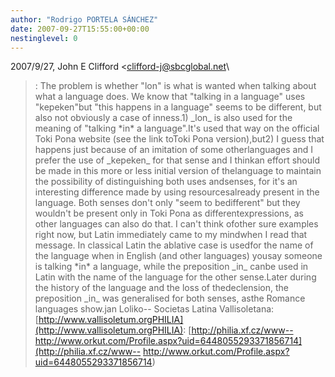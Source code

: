 ```yaml
---
author: "Rodrigo PORTELA SÁNCHEZ"
date: 2007-09-27T15:55:00+00:00
nestinglevel: 0
---
```

2007/9/27, John E Clifford <[clifford-j@sbcglobal.net](mailto://clifford-j@sbcglobal.net)\
>:
> The problem is whether "lon" is what is wanted when
> talking about
> what a language does. We know that "talking in a language" uses "kepeken"but "this
> happens in a
> language" seems to be different, but also not obviously a case of inness.1) \_lon\_ is also used for the meaning of "talking \*in\* a language".It's used that way on the official Toki Pona website (see the link toToki Pona version),but2) I guess that happens just because of an imitation of some otherlanguages and I prefer the use of \_kepeken\_ for that sense and I thinkan effort should be made in this more or less initial version of thelanguage to maintain the possibility of distinguishing both uses andsenses, for it's an interesting difference made by using resourcesalready present in the language. Both senses don't only "seem to bedifferent" but they wouldn't be present only in Toki Pona as differentexpressions, as other languages can also do that. I can't think ofother sure examples right now, but Latin immediately came to my mindwhen I read that message. In classical Latin the ablative case is usedfor the name of the language when in English (and other languages) yousay someone is talking \*in\* a language, while the preposition \_in\_ canbe used in Latin with the name of the language for the other sense.Later during the history of the language and the loss of thedeclension, the preposition \_in\_ was generalised for both senses, asthe Romance languages show.jan Loliko--
Societas Latina Vallisoletana: [http://www.vallisoletum.orgPHILIA](http://www.vallisoletum.orgPHILIA): [http://philia.xf.cz/www--
http://www.orkut.com/Profile.aspx?uid=6448055293371856714](http://philia.xf.cz/www--
http://www.orkut.com/Profile.aspx?uid=6448055293371856714)